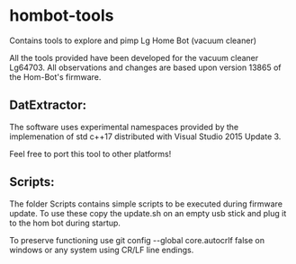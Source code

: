 # hombot-tools
Contains tools to explore and pimp Lg Home Bot (vacuum cleaner)

All the tools provided have been developed for the vacuum cleaner Lg64703. 
All observations and changes are based upon version 13865 of the Hom-Bot's firmware.


DatExtractor:
-------------
The software uses experimental namespaces provided by the implemenation of std c++17 distributed with Visual Studio 2015 Update 3.

Feel free to port this tool to other platforms!


Scripts:
--------
The folder Scripts contains simple scripts to be executed during firmware update.
To use these copy the update.sh on an empty usb stick and plug it to the hom bot during startup.


To preserve functioning use 
git config --global core.autocrlf false
on windows or any system using CR/LF line endings.
